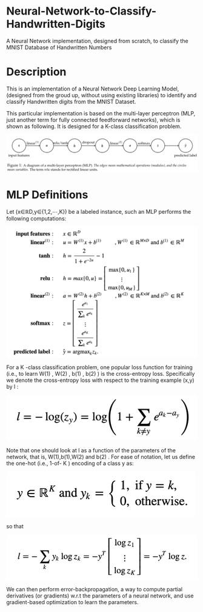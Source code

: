 # Neural-Network-to-Classify-Handwritten-Digits
A Neural Network implementation, designed from scratch, to classify the MNIST Database of Handwritten Numbers

# Description
This is an implementation of a Neural Network Deep Learning Model, (designed from the groud up, without using existing libraries) to identify and classify Handwritten digits from the MNIST Dataset.

This particular implementation is based on the multi-layer perceptron (MLP, just another term for fully connected feedforward networks), which is shown as following. It is designed for a K-class classification problem.

![](images/MLP_diagram.png)

# MLP Definitions
Let  (x∈ℝD,y∈{1,2,⋯,K})  be a labeled instance, such an MLP performs the following computations:

![](images/MLP_description.png)

For a  K -class classification problem, one popular loss function for training (i.e., to learn  W(1) ,  W(2) ,  b(1) ,  b(2) ) is the cross-entropy loss. Specifically we denote the cross-entropy loss with respect to the training example  (x,y)  by  l :

![](images/cross_entropy_loss.png)

Note that one should look at  l  as a function of the parameters of the network, that is,  W(1),b(1),W(2)  and  b(2) . For ease of notation, let us define the one-hot (i.e., 1-of- K ) encoding of a class  y  as:

   ![](images/onehotencoder_1.png)

so that

   ![](images/onehotencoder_2.png)

We can then perform error-backpropagation, a way to compute partial derivatives (or gradients) w.r.t the parameters of a neural network, and use gradient-based optimization to learn the parameters.
